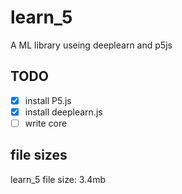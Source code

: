 # learn_5
A ML library useing deeplearn and p5js
## TODO
- [x] install P5.js
- [x] install deeplearn.js
- [ ] write core
## file sizes
learn_5 file size: 3.4mb
